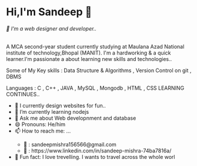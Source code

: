 <html>
  <body style="backgroundcolor:black;text:white">

<h1>Hi,I'm Sandeep 👋</h1>
  
  <h6>🔭 I'm a web designer and developer.. </h6> 
  <p>A MCA second-year student currently studying at Maulana Azad National institute of technology,Bhopal (MANIT). I'm a hardworking & a quick learner.I'm      passionate a      about learning new skills and technologies..</p>

  <p>Some of My Key skills : Data Structure & Algorithms , Version Control on git , DBMS</p>
  <p>Languages : C , C++ , JAVA ,  MySQL , Mongodb , HTML , CSS  LEARNING CONTINUES..</p> 
  
   <ul>
   <li>🌱 I currently design websites for fun..</li>
   <li>🌱 I’m currently learning nodejs</li>
   <li> 💬 Ask me about Web developnment and database</li>
   <li>😄 Pronouns: He/him</li>
   <li>📫 How to reach me: ...  </li>
   <ul>
   <li> 📩 : sandeepmishra156566@gmail.com </li>
   <li> 🔗 : https://www.linkedin.com/in/sandeep-mishra-74ba7816a/ </li>
    </ul>
   <li>👯 Fun fact: I love trevelling. I wants to travel across the whole worl</li>
   </ul>
     </body>
</html>
  
  
  
 
  
  
  
  
   
     
  

<!--
**sandy0280/sandy0280** is a ✨ _special_ ✨ repository because its `README.md` (this file) appears on your GitHub profile.

Here are some ideas to get you started:

-  I’m currently working on ...
-  <img align= "right" src ="D:\SANDEEP IMAGES\sandeep\20190609_205154/ frame" alt="Content not available">
-  I’m looking to collaborate on ...
- 🤔 I’m looking for help with ...
  
-->

